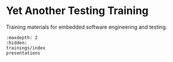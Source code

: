 # Yet Another Testing Training

Training materials for embedded software engineering and testing.

```{toctree}
:maxdepth: 2
:hidden:
trainings/index
presentations
```
